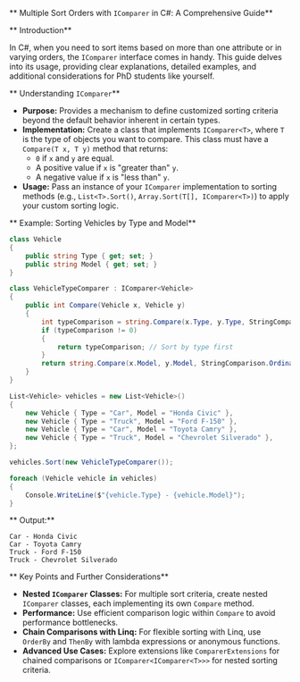 ** Multiple Sort Orders with `IComparer` in C#: A Comprehensive Guide**

** Introduction**

In C#, when you need to sort items based on more than one attribute or in varying orders, the `IComparer` interface comes in handy. This guide delves into its usage, providing clear explanations, detailed examples, and additional considerations for PhD students like yourself.

** Understanding `IComparer`**

- **Purpose:** Provides a mechanism to define customized sorting criteria beyond the default behavior inherent in certain types.
- **Implementation:** Create a class that implements `IComparer<T>`, where `T` is the type of objects you want to compare. This class must have a `Compare(T x, T y)` method that returns:
    - `0` if `x` and `y` are equal.
    - A positive value if `x` is "greater than" `y`.
    - A negative value if `x` is "less than" `y`.
- **Usage:** Pass an instance of your `IComparer` implementation to sorting methods (e.g., `List<T>.Sort()`, `Array.Sort(T[], IComparer<T>)`) to apply your custom sorting logic.

** Example: Sorting Vehicles by Type and Model**

```csharp
class Vehicle
{
    public string Type { get; set; }
    public string Model { get; set; }
}

class VehicleTypeComparer : IComparer<Vehicle>
{
    public int Compare(Vehicle x, Vehicle y)
    {
        int typeComparison = string.Compare(x.Type, y.Type, StringComparison.OrdinalIgnoreCase);
        if (typeComparison != 0)
        {
            return typeComparison; // Sort by type first
        }
        return string.Compare(x.Model, y.Model, StringComparison.OrdinalIgnoreCase); // Then by model
    }
}

List<Vehicle> vehicles = new List<Vehicle>()
{
    new Vehicle { Type = "Car", Model = "Honda Civic" },
    new Vehicle { Type = "Truck", Model = "Ford F-150" },
    new Vehicle { Type = "Car", Model = "Toyota Camry" },
    new Vehicle { Type = "Truck", Model = "Chevrolet Silverado" },
};

vehicles.Sort(new VehicleTypeComparer());

foreach (Vehicle vehicle in vehicles)
{
    Console.WriteLine($"{vehicle.Type} - {vehicle.Model}");
}
```

** Output:**

```
Car - Honda Civic
Car - Toyota Camry
Truck - Ford F-150
Truck - Chevrolet Silverado
```

** Key Points and Further Considerations**

- **Nested `IComparer` Classes:** For multiple sort criteria, create nested `IComparer` classes, each implementing its own `Compare` method.
- **Performance:** Use efficient comparison logic within `Compare` to avoid performance bottlenecks.
- **Chain Comparisons with Linq:** For flexible sorting with Linq, use `OrderBy` and `ThenBy` with lambda expressions or anonymous functions.
- **Advanced Use Cases:** Explore extensions like `ComparerExtensions` for chained comparisons or `IComparer<IComparer<T>>>` for nested sorting criteria.